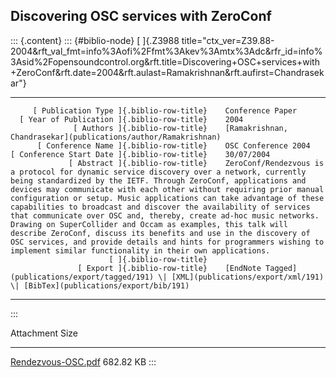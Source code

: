 ## Discovering OSC services with ZeroConf

::: {.content}
::: {#biblio-node}
[ ]{.Z3988
title="ctx_ver=Z39.88-2004&rft_val_fmt=info%3Aofi%2Ffmt%3Akev%3Amtx%3Adc&rfr_id=info%3Asid%2Fopensoundcontrol.org&rft.title=Discovering+OSC+services+with+ZeroConf&rft.date=2004&rft.aulast=Ramakrishnan&rft.aufirst=Chandrasekar"}

  ---------------------------------------------- -- ---------------------------------------------------------------------------------------------------------------------------------------------------------------------------------------------------------------------------------------------------------------------------------------------------------------------------------------------------------------------------------------------------------------------------------------------------------------------------------------------------------------------------------------------------------------------------------------------------------------------------------------------------------------------------------------------------------------------------
         [ Publication Type ]{.biblio-row-title}    Conference Paper
      [ Year of Publication ]{.biblio-row-title}    2004
                  [ Authors ]{.biblio-row-title}    [Ramakrishnan, Chandrasekar](publications/author/Ramakrishnan)
          [ Conference Name ]{.biblio-row-title}    OSC Conference 2004
    [ Conference Start Date ]{.biblio-row-title}    30/07/2004
                 [ Abstract ]{.biblio-row-title}    ZeroConf/Rendezvous is a protocol for dynamic service discovery over a network, currently being standardized by the IETF. Through ZeroConf, applications and devices may communicate with each other without requiring prior manual configuration or setup. Music applications can take advantage of these capabilities to broadcast and discover the availability of services that communicate over OSC and, thereby, create ad-hoc music networks. Drawing on SuperCollider and Occam as examples, this talk will describe ZeroConf, discuss its benefits and use in the discovery of OSC services, and provide details and hints for programmers wishing to implement similar functionality in their own applications.
                          [ ]{.biblio-row-title}    
                   [ Export ]{.biblio-row-title}    [EndNote Tagged](publications/export/tagged/191) \| [XML](publications/export/xml/191) \| [BibTex](publications/export/bib/191)
  ---------------------------------------------- -- ---------------------------------------------------------------------------------------------------------------------------------------------------------------------------------------------------------------------------------------------------------------------------------------------------------------------------------------------------------------------------------------------------------------------------------------------------------------------------------------------------------------------------------------------------------------------------------------------------------------------------------------------------------------------------------------------------------------------------
:::

  Attachment                                       Size
  ------------------------------------------------ -----------
  [Rendezvous-OSC.pdf](files/Rendezvous-OSC.pdf)   682.82 KB
:::
